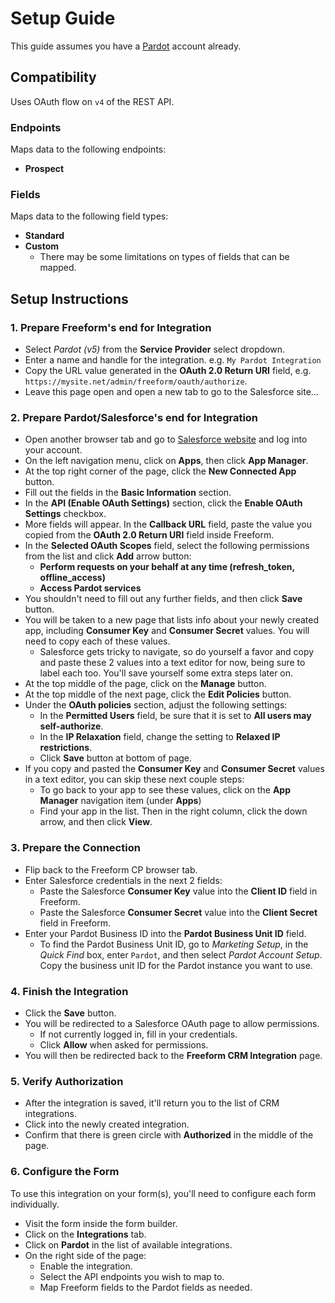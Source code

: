 # Setup Guide

This guide assumes you have a [Pardot](https://www.pardot.com) account already.

## Compatibility

Uses OAuth flow on `v4` of the REST API.

### Endpoints
Maps data to the following endpoints:

- **Prospect**

### Fields
Maps data to the following field types:

- **Standard**
- **Custom**
    - There may be some limitations on types of fields that can be mapped.

## Setup Instructions

### 1. Prepare Freeform's end for Integration

- Select *Pardot (v5)* from the **Service Provider** select dropdown.
- Enter a name and handle for the integration. e.g. `My Pardot Integration`
- Copy the URL value generated in the **OAuth 2.0 Return URI** field, e.g. `https://mysite.net/admin/freeform/oauth/authorize`.
- Leave this page open and open a new tab to go to the Salesforce site...

### 2. Prepare Pardot/Salesforce's end for Integration

- Open another browser tab and go to [Salesforce website](https://login.salesforce.com) and log into your account.
- On the left navigation menu, click on **Apps**, then click **App Manager**.
- At the top right corner of the page, click the **New Connected App** button.
- Fill out the fields in the **Basic Information** section.
- In the **API (Enable OAuth Settings)** section, click the **Enable OAuth Settings** checkbox.
- More fields will appear. In the **Callback URL** field, paste the value you copied from the **OAuth 2.0 Return URI** field inside Freeform.
- In the **Selected OAuth Scopes** field, select the following permissions from the list and click **Add** arrow button:
    - **Perform requests on your behalf at any time (refresh_token, offline_access)**
    - **Access Pardot services**
- You shouldn't need to fill out any further fields, and then click **Save** button.
- You will be taken to a new page that lists info about your newly created app, including **Consumer Key** and **Consumer Secret** values. You will need to copy each of these values.
    - Salesforce gets tricky to navigate, so do yourself a favor and copy and paste these 2 values into a text editor for now, being sure to label each too. You'll save yourself some extra steps later on.
- At the top middle of the page, click on the **Manage** button.
- At the top middle of the next page, click the **Edit Policies** button.
- Under the **OAuth policies** section, adjust the following settings:
    - In the **Permitted Users** field, be sure that it is set to **All users may self-authorize**.
    - In the **IP Relaxation** field, change the setting to **Relaxed IP restrictions**.
    - Click **Save** button at bottom of page.
- If you copy and pasted the **Consumer Key** and **Consumer Secret** values in a text editor, you can skip these next couple steps:
    - To go back to your app to see these values, click on the **App Manager** navigation item (under **Apps**)
    - Find your app in the list. Then in the right column, click the down arrow, and then click **View**.

### 3. Prepare the Connection

- Flip back to the Freeform CP browser tab.
- Enter Salesforce credentials in the next 2 fields:
    - Paste the Salesforce **Consumer Key** value into the **Client ID** field in Freeform.
    - Paste the Salesforce **Consumer Secret** value into the **Client Secret** field in Freeform.
- Enter your Pardot Business ID into the **Pardot Business Unit ID** field.
    - To find the Pardot Business Unit ID, go to *Marketing Setup*, in the *Quick Find* box, enter `Pardot`, and then select *Pardot Account Setup*. Copy the business unit ID for the Pardot instance you want to use.

### 4. Finish the Integration

- Click the **Save** button.
- You will be redirected to a Salesforce OAuth page to allow permissions.
    - If not currently logged in, fill in your credentials.
    - Click **Allow** when asked for permissions.
- You will then be redirected back to the **Freeform CRM Integration** page.

### 5. Verify Authorization

- After the integration is saved, it'll return you to the list of CRM integrations.
- Click into the newly created integration.
- Confirm that there is green circle with **Authorized** in the middle of the page.

### 6. Configure the Form

To use this integration on your form(s), you'll need to configure each form individually.

- Visit the form inside the form builder.
- Click on the **Integrations** tab.
- Click on **Pardot** in the list of available integrations.
- On the right side of the page:
    - Enable the integration.
    - Select the API endpoints you wish to map to.
    - Map Freeform fields to the Pardot fields as needed.